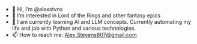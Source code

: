 - 👋 Hi, I’m @alexstvns
- 👀 I’m interested in Lord of the Rings and other fantasy epics
- 🌱 I am currently learning AI and LLM concepts. Currently automating my life and job with Python and various technologies.
- 📫 How to reach me: Alex.Stevens807@gmail.com

<!---
alexstvns/alexstvns is a ✨ special ✨ repository because its `README.md` (this file) appears on your GitHub profile.
You can click the Preview link to take a look at your changes.
--->
